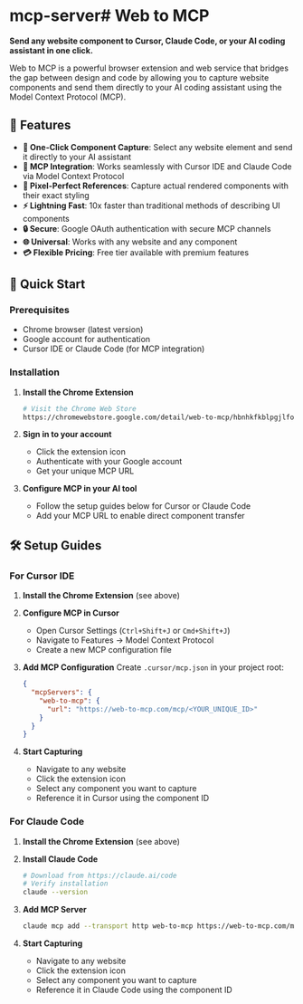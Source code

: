 # mcp-server# Web to MCP

**Send any website component to Cursor, Claude Code, or your AI coding assistant in one click.**

Web to MCP is a powerful browser extension and web service that bridges the gap between design and code by allowing you to capture website components and send them directly to your AI coding assistant using the Model Context Protocol (MCP).

## 🌟 Features

- **🎯 One-Click Component Capture**: Select any website element and send it directly to your AI assistant
- **🔗 MCP Integration**: Works seamlessly with Cursor IDE and Claude Code via Model Context Protocol
- **🎨 Pixel-Perfect References**: Capture actual rendered components with their exact styling
- **⚡ Lightning Fast**: 10x faster than traditional methods of describing UI components
- **🔒 Secure**: Google OAuth authentication with secure MCP channels
- **🌐 Universal**: Works with any website and any component
- **💳 Flexible Pricing**: Free tier available with premium features

## 🚀 Quick Start

### Prerequisites

- Chrome browser (latest version)
- Google account for authentication
- Cursor IDE or Claude Code (for MCP integration)

### Installation

1. **Install the Chrome Extension**
   ```bash
   # Visit the Chrome Web Store
   https://chromewebstore.google.com/detail/web-to-mcp/hbnhkfkblpgjlfonnikijlofeiabolmi
   ```

2. **Sign in to your account**
   - Click the extension icon
   - Authenticate with your Google account
   - Get your unique MCP URL

3. **Configure MCP in your AI tool**
   - Follow the setup guides below for Cursor or Claude Code
   - Add your MCP URL to enable direct component transfer

## 🛠️ Setup Guides

### For Cursor IDE

1. **Install the Chrome Extension** (see above)

2. **Configure MCP in Cursor**
   - Open Cursor Settings (`Ctrl+Shift+J` or `Cmd+Shift+J`)
   - Navigate to Features → Model Context Protocol
   - Create a new MCP configuration file

3. **Add MCP Configuration**
   Create `.cursor/mcp.json` in your project root:
   ```json
   {
     "mcpServers": {
       "web-to-mcp": {
         "url": "https://web-to-mcp.com/mcp/<YOUR_UNIQUE_ID>"
       }
     }
   }
   ```

4. **Start Capturing**
   - Navigate to any website
   - Click the extension icon
   - Select any component you want to capture
   - Reference it in Cursor using the component ID

### For Claude Code

1. **Install the Chrome Extension** (see above)

2. **Install Claude Code**
   ```bash
   # Download from https://claude.ai/code
   # Verify installation
   claude --version
   ```

3. **Add MCP Server**
   ```bash
   claude mcp add --transport http web-to-mcp https://web-to-mcp.com/mcp/<YOUR_UNIQUE_ID>
   ```

4. **Start Capturing**
   - Navigate to any website
   - Click the extension icon
   - Select any component you want to capture
   - Reference it in Claude Code using the component ID
